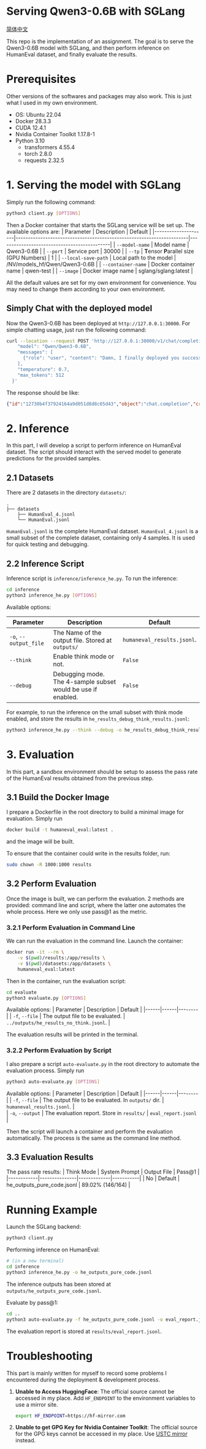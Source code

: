# Serving Qwen3-0.6B with SGLang
[简体中文](README_zh.md)

This repo is the implementation of an assignment. The goal is to serve the Qwen3-0.6B model with SGLang, and then perform inference on HumanEval dataset, and finally evaluate the results.

# Prerequisites
Other versions of the softwares and packages may also work. This is just what I used in my own environment.
- OS: Ubuntu 22.04
- Docker 28.3.3
- CUDA 12.4.1
- Nvidia Container Toolkit 1.17.8-1
- Python 3.10
  - transformers 4.55.4
  - torch 2.8.0
  - requests 2.32.5

# 1. Serving the model with SGLang

Simply run the following command:
```bash
python3 client.py [OPTIONS]
```

Then a Docker container that starts the SGLang service will be set up. The available options are:
| Parameter              | Description                                                                 | Default                                      |
|---------------------|----------------------------------------------------------------------|---------------------------------------------|
| `--model-name`      | Model name                                                           | Qwen3-0.6B                                  |
| `--port`            | Service port                                                         | 30000                                       |
| `--tp`              | **T**ensor **P**arallel size (GPU Numbers)                | 1                                           |
| `--local-save-path` | Local path to the model                                              | /NV/models_hf/Qwen/Qwen3-0.6B               |
| `--container-name`  | Docker container name                                                | qwen-test                                   |
| `--image`           | Docker image name                                                    | sglang/sglang:latest                        |

All the default values are set for my own environment for convenience. You may need to change them according to your own environment.


## Simply Chat with the deployed model

Now the Qwen3-0.6B has been deployed at `http://127.0.0.1:30000`. For simple chatting usage, just run the following command:
```bash
curl --location --request POST 'http://127.0.0.1:30000/v1/chat/completions' --header 'Content-Type: application/json' --data-raw '{
    "model": "Qwen/Qwen3-0.6B",
    "messages": [
      {"role": "user", "content": "Damn, I finally deployed you successfully"}
    ],
    "temperature": 0.7,
    "max_tokens": 512
  }'
```

The response should be like:
```json
{"id":"12730b4f37924164a9d051d8d8c65d43","object":"chat.completion","created":1756301670,"model":"Qwen/Qwen3-0.6B","choices":[{"index":0,"message":{"role":"assistant","content":"Great job! 🎉 I'm really glad you did it. If you have any questions or need further assistance, feel free to ask! 😊","reasoning_content":"Okay, the user said \"Damn, I finally deployed you successfully.\" Let me think about how to respond. First, I need to acknowledge their success. Maybe start with something like, \"Great job!\" to show excitement. Then, add something helpful, like confirming that the deployment was successful and offer further assistance. Keep the tone positive and open for questions. Avoid any negative language, so just focus on celebration and support. Make sure the response is friendly and engaging.\n","tool_calls":null},"logprobs":null,"finish_reason":"stop","matched_stop":151645}],"usage":{"prompt_tokens":15,"total_tokens":145,"completion_tokens":130,"prompt_tokens_details":null}}
```

# 2. Inference
In this part, I will develop a script to perform inference on HumanEval dataset. The script should interact with the served model to generate predictions for the provided samples.

## 2.1 Datasets
There are 2 datasets in the directory `datasets/`:
```text
.
├── datasets
    ├── HumanEval_4.jsonl
    └── HumanEval.jsonl
```
`HumanEval.jsonl` is the complete HumanEval dataset. `HumanEval_4.jsonl` is a small subset of the complete dataset, containing only 4 samples. It is used for quick testing and debugging.

## 2.2 Inference Script
Inference script is `inference/inference_he.py`. To run the inference:
```bash
cd inference
python3 inference_he.py [OPTIONS]
```
Available options:

| Parameter | Description | Default |
|------|------|--------|
| `-o`, `--output_file` | The Name of the output file. Stored at `outputs/` | `humaneval_results.jsonl`. |
| `--think` | Enable think mode or not. | `False` |
| `--debug` | Debugging mode. The 4-sample subset would be use if enabled. | `False` |

For example, to run the inference on the small subset with think mode enabled, and store the results in `he_results_debug_think_results.jsonl`:
```bash
python3 inference_he.py --think --debug -o he_results_debug_think_results.jsonl
```

# 3. Evaluation
In this part, a sandbox environment should be setup to assess the pass rate of the HumanEval results obtained from the previous step.

## 3.1 Build the Docker Image
I prepare a Dockerfile in the root directory to build a minimal image for evaluation. Simply run
```bash
docker build -t humaneval_eval:latest .
```
and the image will be built.

To ensure that the container could write in the results folder, run:
```bash
sudo chown -R 1000:1000 results
```

## 3.2 Perform Evaluation
Once the image is built, we can perform the evaluation. 2 methods are provided: command line and script, where the latter one automates the whole process. Here we only use pass@1 as the metric.

### 3.2.1 Perform Evaluation in Command Line
We can run the evaluation in the command line. Launch the container:
```bash
docker run -it --rm \
    -v $(pwd)/results:/app/results \
    -v $(pwd)/datasets:/app/datasets \
    humaneval_eval:latest
```

Then in the container, run the evaluation script:
```bash
cd evaluate
python3 evaluate.py [OPTIONS]
```
Available options:
| Parameter | Description | Default |
|------|------|--------|
| `-f`, `--file` | The output file to be evaluated. | `../outputs/he_results_no_think.jsonl`. |

The evaluation results will be printed in the terminal.

### 3.2.2 Perform Evaluation by Script
I also prepare a script `auto-evaluate.py` in the root directory to automate the evaluation process. Simply run
```bash
python3 auto-evaluate.py [OPTIONS]
```
Available options:
| Parameter | Description | Default |
|------|------|--------|
| `-f`, `--file` | The output file to be evaluated. In `outputs/` dir. | `humaneval_results.jsonl`. |  
| `-o`, `--output` | The evaluation report. Store in `results/` | `eval_report.jsonl` |

Then the script will launch a container and perform the evaluation automatically. The process is the same as the command line method.

## 3.3 Evaluation Results
The pass rate results:
| Think Mode | System Prompt | Output File | Pass@1 |
|------------|---------------|-------------|-----------|
| No         | Default       | he_outputs_pure_code.jsonl | 89.02% (146/164) |

# Running Example
Launch the SGLang backend:
```bash
python3 client.py
```
Performing inference on HumanEval:
```bash
# (in a new terminal)
cd inference
python3 inference_he.py -o he_outputs_pure_code.jsonl
```
The inference outputs has been stored at `outputs/he_outputs_pure_code.jsonl`.

Evaluate by pass@1:
```bash
cd ..
python3 auto-evaluate.py -f he_outputs_pure_code.jsonl -o eval_report.jsonl
```
The evaluation report is stored at `results/eval_report.jsonl`.

# Troubleshooting
This part is mainly written for myself to record some problems I encountered during the deployment & development process.

1. **Unable to Access HuggingFace**: The official source cannot be accessed in my place. Add `HF_ENDPOINT` to the environment variables to use a mirror site.
    ```bash
    export HF_ENDPOINT=https://hf-mirror.com
    ```
2. **Unable to get GPG Key for Nvidia Container Toolkit**: The official source for the GPG keys cannot be accessed in my place. Use [USTC mirror](https://mirrors.ustc.edu.cn/help/libnvidia-container.html) instead.